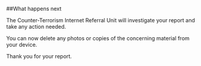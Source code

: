 ##What happens next

The Counter-Terrorism Internet Referral Unit will investigate your report and take any action needed.  

You can now delete any photos or copies of the concerning material from your device. 

Thank you for your report. 
